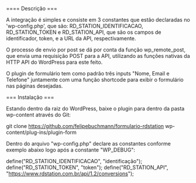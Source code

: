 ==== Descrição ===

A integração é simples e consiste em 3 constantes que estão declaradas no 'wp-config.php', que são: RD_STATION_IDENTIFICACAO, RD_STATION_TOKEN e RD_STATION_API, que são os campos de identificador, token, e a URL da API, respectivamente.

O processo de envio por post se dá por conta da função wp_remote_post, que envia uma requisição POST para a API, utilizando as funções nativas da HTTP API do WordPress para este feito.

O plugin de formulário tem como padrão três inputs "Nome, Email e Telefone" juntamente com uma função shortcode para exibir o formulário nas páginas desejadas.


=== Instalação ===

Estando dentro da raiz do WordPress, baixe o plugin para dentro da pasta wp-content através do Git:

git clone https://github.com/felipebuchmann/formulario-rdstation wp-content/plug-ins/plugin-form

Dentro do arquivo "wp-config.php" declare as constantes conforme exemplo abaixo logo após a constante "WP_DEBUG":

define("RD_STATION_IDENTIFICACAO", "identificação"); 
define("RD_STATION_TOKEN", "token"); 
define("RD_STATION_API", "https://www.rdstation.com.br/api/1.2/conversions");